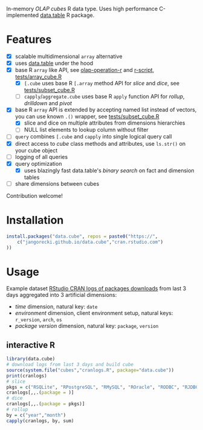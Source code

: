
In-memory *OLAP cubes* R data type. Uses high performance C-implemented [data.table](https://github.com/Rdatatable/data.table) R package.  

# Features

- [x] scalable multidimensional `array` alternative
- [x] uses [data.table](https://github.com/Rdatatable/data.table) under the hood
- [x] base R `array` like API, see [olap-operation-r](https://dzone.com/articles/olap-operation-r) and [r-script](https://gist.github.com/jangorecki/4aa6218b6011360338f2), [tests/array_cube.R](tests/subset_cube.R)
  - [x] `[.cube` uses base R `[.array` method API for *slice* and *dice*, see [tests/subset_cube.R](tests/subset_cube.R)
  - [ ] `capply`/`aggregate.cube` uses base R `apply` function API for *rollup*, *drilldown* and *pivot*
- [x] base R `array` API is extended by accepting named list instead of vectors, you can use known `.()` wrapper, see [tests/subset_cube.R](tests/subset_cube.R)
  - [x] slice and dice on multiple attributes from dimensions hierarchies
  - [ ] NULL list elements to lookup column without filter
- [ ] `query` combines `[.cube` and `capply` into single logical query call
- [x] direct access to *cube* class methods and attributes, use `ls.str()` on your cube object
- [ ] logging of all queries
- [x] query optimization
  - [x] uses blazingly fast data.table's *binary search* on fact and dimension tables
- [ ] share dimensions between cubes

Contribution welcome!  

# Installation

```r
install.packages("data.cube", repos = paste0("https://",
    c("jangorecki.github.io/data.cube","cran.rstudio.com")
))
```

# Usage

Example dataset [RStudio CRAN logs of packages downloads](http://cran-logs.rstudio.com) from last 3 days aggregated into 3 artificial dimensions:  
- *time* dimension, natural key: `date`
- *environment* dimension, client environment setup, natural keys: `r_version`, `arch`, `os`
- *package version* dimension, natural key: `package`, `version`



## interactive R

```r
library(data.cube)
# download logs from last 3 days and build cube
source(system.file("cubes","cranlogs.R", package="data.cube"))
print(cranlogs)
# slice
pkgs = c("RSQLite", "RPostgreSQL", "RMySQL", "ROracle", "RODBC", "RJDBC", "RSQLServer")
cranlogs[,,.(package = )]
# dice
cranlogs[,,.(package = pkgs)]
# rollup
by = c("year","month")
capply(cranlogs, by, sum)
```
